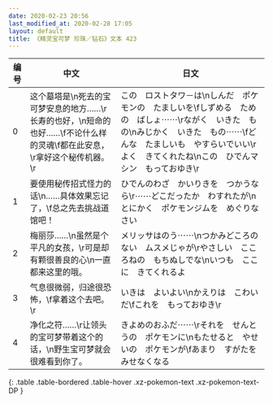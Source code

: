 ```yaml
---
date: 2020-02-23 20:56
last_modified_at: 2020-02-28 17:05
layout: default
title: 《精灵宝可梦 珍珠／钻石》文本 423
---
```

| 编号 | 中文 | 日文 |
| ---- | ---- | ---- |
| 0 | 这个墓塔是\n死去的宝可梦安息的地方……\r长寿的也好，\n短命的也好……\f不论什么样的灵魂\f都在此安息，\r拿好这个秘传机器。\r | この　ロストタワ－は\nしんだ　ポケモンの　たましいを\fしずめる　ための　ばしょ⋯⋯\rながく　いきた　もの\nみじかく　いきた　もの⋯⋯\fどんな　たましいも　やすらいでいい\rよく　きてくれたね\nこの　ひでんマシン　もっておゆき\r |
| 1 | 要使用秘传招式怪力的话\n……具体效果忘记了，\f总之先去挑战道馆吧！ | ひでんのわざ　かいりきを　つかうなら\r⋯⋯どこだったか　わすれたが\nとにかく　ポケモンジムを　めぐりなさい |
| 2 | 梅丽莎……\n虽然是个平凡的女孩，\r可是却有颗很善良的心\n一直都来这里的哦。 | メリッサはのう⋯⋯\nつかみどころの　ない　ムスメじゃが\rやさしい　こころねの　もちぬしでな\nいつも　ここに　きてくれるよ |
| 3 | 气息很微弱，归途很恐怖，\f拿着这个去吧。\r | いきは　よいよい\nかえりは　こわい　だ\fこれを　もっておゆき\r |
| 4 | 净化之符……\r让领头的宝可梦带着这个的话，\n野生宝可梦就会很难看到你了。 | きよめのおふだ⋯⋯\rそれを　せんとうの　ポケモンに\nもたせると　やせいの　ポケモンが\fあまり　すがたを　みせなくなる |
{: .table .table-bordered .table-hover .xz-pokemon-text .xz-pokemon-text-DP }